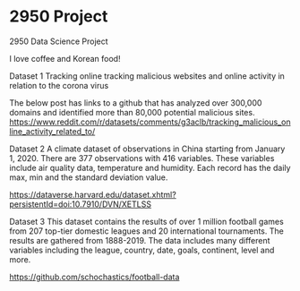 # 2950 Project
 2950 Data Science Project

I love coffee and Korean food!


Dataset 1
Tracking online tracking malicious websites and online activity in relation to the corona virus

The below post has links to a github that has analyzed over 300,000 domains and identified more than 80,000 potential malicious sites.
https://www.reddit.com/r/datasets/comments/g3aclb/tracking_malicious_online_activity_related_to/

Dataset 2
A climate dataset of observations in China starting from January 1, 2020. There are 377 observations with 416 variables. These variables include air quality data, temperature and humidity. Each record has the daily max, min and the standard deviation value.

https://dataverse.harvard.edu/dataset.xhtml?persistentId=doi:10.7910/DVN/XETLSS

Dataset 3
This dataset contains the results of over 1 million football games from 207 top-tier domestic leagues and 20 international tournaments. The results are gathered from 1888-2019. The data includes many different variables including the league, country, date, goals, continent, level and more.

https://github.com/schochastics/football-data
